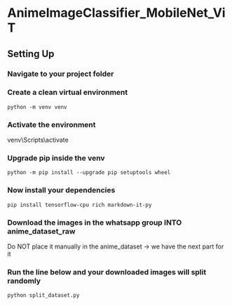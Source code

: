 # AnimeImageClassifier_MobileNet_ViT

## Setting Up

### Navigate to your project folder

### Create a clean virtual environment

```
python -m venv venv
```

### Activate the environment

venv\Scripts\activate

### Upgrade pip inside the venv

```
python -m pip install --upgrade pip setuptools wheel
```

### Now install your dependencies

```
pip install tensorflow-cpu rich markdown-it-py
```

### Download the images in the whatsapp group INTO anime_dataset_raw

Do NOT place it manually in the anime_dataset &rarr; we have the next part for it

### Run the line below and your downloaded images will split randomly

```
python split_dataset.py
```
